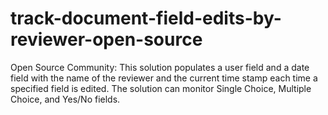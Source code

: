 # track-document-field-edits-by-reviewer-open-source
Open Source Community: This solution populates a user field and a date field with the name of the reviewer and the current time stamp each time a specified field is edited. The solution can monitor Single Choice, Multiple Choice, and Yes/No fields.
